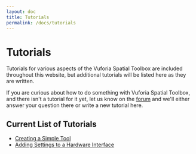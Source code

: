 ```yaml
---
layout: doc
title: Tutorials
permalink: /docs/tutorials
---
```


# Tutorials

Tutorials for various aspects of the Vuforia Spatial Toolbox are included throughout this
website, but additional tutorials will be listed here as they are written.

If you are curious about how to do something with Vuforia Spatial Toolbox, and there isn't a
tutorial for it yet, let us know on the [forum](http://forum.spatialtoolbox.vuforia.com) and we'll
either answer your question there or write a new tutorial here.

## Current List of Tutorials

- [Creating a Simple Tool](../develop/spatial-tools/tutorial.md)
- [Adding Settings to a Hardware Interface](./adding-settings-to-hardware-interface.md)
